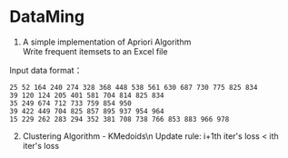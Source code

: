 # DataMing
1. A simple implementation of Apriori Algorithm  
Write frequent itemsets to an Excel file

Input data format：
```
25 52 164 240 274 328 368 448 538 561 630 687 730 775 825 834 
39 120 124 205 401 581 704 814 825 834 
35 249 674 712 733 759 854 950 
39 422 449 704 825 857 895 937 954 964 
15 229 262 283 294 352 381 708 738 766 853 883 966 978 
```
2. Clustering Algorithm - KMedoids\n
Update rule: i+1th iter's loss < ith iter's loss
